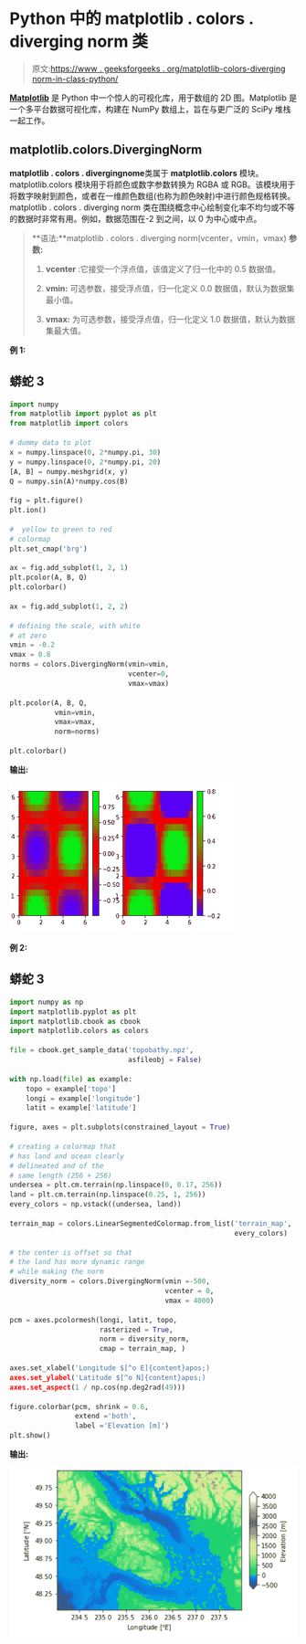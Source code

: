 # Python 中的 matplotlib . colors . diverging norm 类

> 原文:[https://www . geeksforgeeks . org/matplotlib-colors-diverging norm-in-class-python/](https://www.geeksforgeeks.org/matplotlib-colors-divergingnorm-class-in-python/)

[**Matplotlib**](http://geeksforgeeks.org/python-matplotlib-an-overview/) 是 Python 中一个惊人的可视化库，用于数组的 2D 图。Matplotlib 是一个多平台数据可视化库，构建在 NumPy 数组上，旨在与更广泛的 SciPy 堆栈一起工作。

## matplotlib.colors.DivergingNorm

**matplotlib . colors . divergingnome**类属于 **matplotlib.colors** 模块。matplotlib.colors 模块用于将颜色或数字参数转换为 RGBA 或 RGB。该模块用于将数字映射到颜色，或者在一维颜色数组(也称为颜色映射)中进行颜色规格转换。
matplotlib . colors . diverging norm 类在围绕概念中心绘制变化率不均匀或不等的数据时非常有用。例如，数据范围在-2 到之间，以 0 为中心或中点。

> **语法:**matplotlib . colors . diverging norm(vcenter，vmin，vmax)
> **参数:**
> 
> 1.  **vcenter** :它接受一个浮点值，该值定义了归一化中的 0.5 数据值。
>     
> 2.  **vmin:** 可选参数，接受浮点值，归一化定义 0.0 数据值，默认为数据集最小值。
>     
> 3.  **vmax:** 为可选参数，接受浮点值，归一化定义 1.0 数据值，默认为数据集最大值。

**例 1:**

## 蟒蛇 3

```py
import numpy
from matplotlib import pyplot as plt
from matplotlib import colors

# dummy data to plot
x = numpy.linspace(0, 2*numpy.pi, 30)
y = numpy.linspace(0, 2*numpy.pi, 20)
[A, B] = numpy.meshgrid(x, y)
Q = numpy.sin(A)*numpy.cos(B)

fig = plt.figure()
plt.ion()

#  yellow to green to red
# colormap
plt.set_cmap('brg')

ax = fig.add_subplot(1, 2, 1)
plt.pcolor(A, B, Q)
plt.colorbar()

ax = fig.add_subplot(1, 2, 2)

# defining the scale, with white
# at zero
vmin = -0.2
vmax = 0.8
norms = colors.DivergingNorm(vmin=vmin,
                             vcenter=0,
                             vmax=vmax)

plt.pcolor(A, B, Q,
           vmin=vmin,
           vmax=vmax,
           norm=norms) 

plt.colorbar()
```

**输出:**

![python-matplotlib-divergingnorm](img/e7396ac48ff30d7efceff2c736b43a6c.png)

**例 2:**

## 蟒蛇 3

```py
import numpy as np
import matplotlib.pyplot as plt
import matplotlib.cbook as cbook
import matplotlib.colors as colors

file = cbook.get_sample_data('topobathy.npz',
                             asfileobj = False)

with np.load(file) as example:
    topo = example['topo']
    longi = example['longitude']
    latit = example['latitude']

figure, axes = plt.subplots(constrained_layout = True)

# creating a colormap that
# has land and ocean clearly
# delineated and of the
# same length (256 + 256)
undersea = plt.cm.terrain(np.linspace(0, 0.17, 256))
land = plt.cm.terrain(np.linspace(0.25, 1, 256))
every_colors = np.vstack((undersea, land))

terrain_map = colors.LinearSegmentedColormap.from_list('terrain_map',
                                                       every_colors)

# the center is offset so that
# the land has more dynamic range
# while making the norm
diversity_norm = colors.DivergingNorm(vmin =-500,
                                      vcenter = 0,
                                      vmax = 4000)

pcm = axes.pcolormesh(longi, latit, topo,
                      rasterized = True,
                      norm = diversity_norm,
                      cmap = terrain_map, )

axes.set_xlabel('Longitude $[^o E]{content}apos;)
axes.set_ylabel('Latitude $[^o N]{content}apos;)
axes.set_aspect(1 / np.cos(np.deg2rad(49)))

figure.colorbar(pcm, shrink = 0.6,
                extend ='both',
                label ='Elevation [m]')
plt.show()
```

**输出:**

![matplotlib.colors.DivergingNorm](img/e64a881f6c2f0ed33bed5a0df7c05916.png)